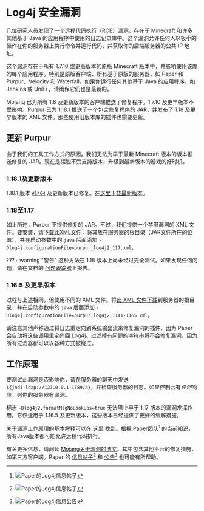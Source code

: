 # Log4j 安全漏洞
几位研究人员发现了一个远程代码执行（RCE）漏洞，存在于 Minecraft 和许多其他基于 Java 的应用程序中使用的日志记录库中。这个漏洞允许任何人以极小的操作在你的服务器上执行命令并运行代码，并获取你的后端服务器的公共 IP 地址。

这个漏洞存在于所有 1.7.10 或更高版本的原版 Minecraft 版本中，并影响使用该库的每个应用程序。特别是原版客户端、所有基于原版的服务器，如 Paper 和 Purpur、Velocity 和 Waterfall。如果你运行任何其他基于 Java 的应用程序，如 Jenkins 或 UniFi ，请确保它们也是最新的。

Mojang 已为所有 1.8 及更新版本的客户端推送了修复程序。1.7.10 及更早版本不受影响。Purpur 已为 1.18.1 推送了一个包含修复程序的 JAR，并发布了 1.18 及更早版本的 XML 文件。那些使用旧版本库的插件也需要更新。

## 更新 Purpur
由于我们的工具工作方式的原因，我们无法为早于最新 Minecraft 版本的版本推送修复的 JAR。现在是摆脱不受支持版本，升级到最新版本的游戏的好时机。

### 1.18.1及更新版本
1.18.1 版本 [`#1464`](https://api.purpurmc.org/v2/purpur/1.18.1/1464/download) 及更新版本已修复。[在这里下载最新版本](项目下载)。

### 1.18至1.17
如上所述，Purpur 不提供修复的 JAR。不过，我们提供一个禁用漏洞的 XML 文件。要安装，请<a download href="../../xml/purpur_log4j2_117.xml">下载此XML文件</a>，将其放在服务器的根目录（JAR文件所在的位置），并在启动参数中的 `java` 后面添加 `-Dlog4j.configurationFile=purpur_log4j2_117.xml`。

???+ warning "警告"
这种方法在 1.18 版本上尚未经过完全测试。如果发现任何问题，请在文档的 [问题跟踪器](https://github.com/PurpurMC/PurpurDocs/issues)上报告。

### 1.16.5 及更早版本
过程与上述相同，但使用不同的 XML 文件。将<a download href="../../xml/purpur_log4j2_1141-1165.xml">此 XML 文件下载</a>到服务器的根目录，并在启动参数中的 `java` 后面添加 `-Dlog4j.configurationFile=purpur_log4j2_1141-1165.xml`。

请注意其他声称通过将日志重定向到系统输出流来修复漏洞的插件，因为 Paper 会自动将这些调用重定向回 Log4j。过滤掉有问题的字符串将不会修复漏洞，因为所有过滤器都可以以各种方式被绕过。

## 工作原理
要测试此漏洞是否影响你，请在服务器的聊天中发送 `${jndi:ldap://127.0.0.1:1389/a}`，并检查服务器的日志。如果控制台有*任何*响应，则你的服务器有漏洞。

标志 `-Dlog4j2.formatMsgNoLookups=true` 无法阻止早于 1.17 版本的漏洞发挥作用。它仅适用于 1.16.5 及更新版本，这些版本已经提供了更好的缓解措施。

关于漏洞工作原理的基本解释可以在 [这里](https://gist.github.com/TheCurle/f15a6b63ceee3be58bff5e7a97c3a4e6#the-problem) 找到。根据 [Paper团队](https://discord.com/channels/289587909051416579/289587909051416579/918964269415030855)[^1] 的当前知识，所有Java版本都可能允许远程代码执行。

有关更多信息，请阅读 [Mojang关于漏洞的博文](https://www.minecraft.net/en-us/article/important-message--security-vulnerability-java-edition)。其中包含其他平台的修复措施，如第三方客户端。Paper 的 [信息帖子](https://discord.com/channels/289587909051416579/289587909051416579/918964269415030855)[^1] 和 [公告](https://discord.com/channels/289587909051416579/492517675680006144/918581596825718815)[^2] 也可能有所帮助。

[^1]: ![Paper的Log4j信息帖子](images/paper-log4j-pin.png)
[^2]: ![Paper的Log4j信息公告](images/paper-log4j-announcement.png)
